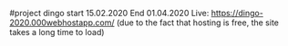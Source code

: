 ﻿#project dingo start 15.02.2020 End 01.04.2020
Live: https://dingo-2020.000webhostapp.com/
(due to the fact that hosting is free, the site takes a long time to load)

